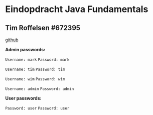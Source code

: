 # Eindopdracht Java Fundamentals
## Tim Roffelsen #672395
[github](https://github.com/TimRof)

__Admin passwords:__

`Username: mark`
`Password: mark`

`Username: tim`
`Password: tim`

`Username: wim`
`Password: wim`

`Username: admin`
`Password: admin`

__User passwords:__

`Password: user`
`Password: user`
